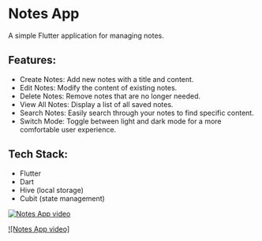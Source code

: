 # Notes App

A simple Flutter application for managing notes.

## Features:

- Create Notes: Add new notes with a title and content.
- Edit Notes: Modify the content of existing notes.
- Delete Notes: Remove notes that are no longer needed.
- View All Notes: Display a list of all saved notes.
- Search Notes: Easily search through your notes to find specific content.
- Switch Mode: Toggle between light and dark mode for a more comfortable user experience.

## Tech Stack:
- Flutter
- Dart
- Hive (local storage)
- Cubit (state management)

[![Notes App video](https://github.com/user-attachments/assets/2823cef1-517e-49df-87a6-65423485d3c6)](https://github.com/user-attachments/assets/11e9a304-4ab1-445b-9cab-2ac07eee202d)

[![Notes App video]](https://github.com/user-attachments/assets/e91cd421-87d6-433d-b3cd-475229d88418)
